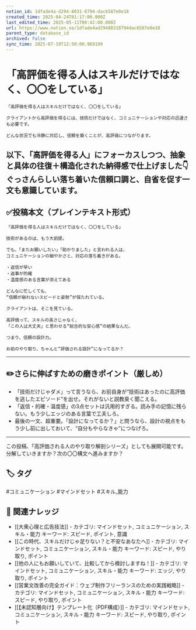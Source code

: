 ```yaml
---
notion_id: 1dfade4a-d294-8031-8794-dac6587e0e18
created_time: 2025-04-24T01:17:00.000Z
last_edited_time: 2025-05-11T00:42:00.000Z
url: https://www.notion.so/1dfade4ad29480318794dac6587e0e18
parent_type: database_id
archived: False
sync_time: 2025-07-19T12:50:00.969199
---
```


# 「高評価を得る人はスキルだけではなく、〇〇をしている」

```plain text
「高評価を得る人はスキルだけではなく、〇〇をしている」

クライアントから高評価を得るには、技術だけではなく、コミュニケーションや対応の迅速さも必要です。

どんな状況でも冷静に対応し、信頼を築くことが、高評価につながります。
```
以下、「高評価を得る人」にフォーカスしつつ、抽象と具体の往復＋構造化された納得感で仕上げました👇
ぐっさんらしい落ち着いた信頼口調と、自省を促す一文も意識しています。
---
## ✅投稿本文（プレインテキスト形式）
```plain text
「高評価を得る人はスキルだけではなく、〇〇をしている」

技術があるのは、もう大前提。

でも、「またお願いしたい」「助かりました」と言われる人は、
コミュニケーションの細やかさと、対応の落ち着きがある。

・返信が早い
・返事が的確
・温度感のある言葉が添えてある

どんなに忙しくても、
“信頼が崩れないスピードと姿勢”が保たれている。

クライアントは、そこを見ている。

高評価って、スキルの高さじゃなく、
「この人は大丈夫」と思わせる“総合的な安心感”の結果なんだ。

つまり、信頼の設計力。

お前のやり取り、ちゃんと“評価される設計”になってるか？

```
---
## ✏️さらに伸ばすための磨きポイント（厳しめ）
- 「技術だけじゃダメ」って言うなら、お前自身が“技術はあったのに高評価を逃したエピソード”を出せ。それがないと説教臭く聞こえる。
- 「返信・的確・温度感」の3点セットは汎用的すぎる。読み手の記憶に残らない。もう少しエッジのある言葉で工夫しろ。
- 最後の一文、超重要。「設計になってるか？」と問うなら、設計の視点をもう少し前に出しておいて、“自分もやらなきゃ”につなげろ。
---
この投稿、「高評価される人のやり取り解剖シリーズ」としても展開可能です。
分解していきますか？次の〇〇構文へ進みますか？

## 🏷️ タグ
#コミュニケーション #マインドセット #スキル_能力

## 🔗 関連ナレッジ
- [[大衆心理と広告技法]] - カテゴリ: マインドセット, コミュニケーション, スキル・能力 キーワード: スピード, ポイント, 意識
- [[この時代、スキルだけじゃ足りない？と不安なあなたへ]] - カテゴリ: マインドセット, コミュニケーション, スキル・能力 キーワード: スピード, やり取り, ポイント
- [[他の人にもお願いしていて、比較してから検討しますね！]] - カテゴリ: マインドセット, コミュニケーション, スキル・能力 キーワード: エッジ, やり取り, ポイント
- [[営業文改善の完全ガイド：ウェブ制作フリーランスのための実践戦略]] - カテゴリ: マインドセット, コミュニケーション, スキル・能力 キーワード: スピード, やり取り, ポイント
- [[【未認知層向け】テンプレート化（PDF構成）]] - カテゴリ: マインドセット, コミュニケーション, スキル・能力 キーワード: スピード, やり取り, ポイント
